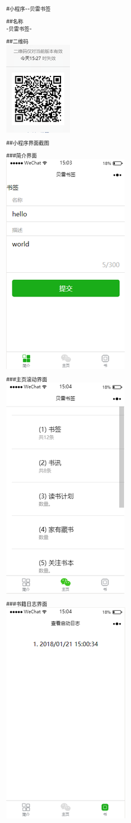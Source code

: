 #小程序--贝雷书签<br>

##名称<br>
-贝雷书签-<br>

##二维码<br>
![image](https://github.com/hongxiangliu/hello-world/blob/master/image/erweima.png)<br>

##小程序界面截图<br>

###简介界面<br>
![image](https://github.com/hongxiangliu/hello-world/blob/master/image/jianjie.png)<br>

###主页滚动界面<br>
![image](https://github.com/hongxiangliu/hello-world/blob/master/image/zhuye.png)<br>

###书籍日志界面<br>
![image](https://github.com/hongxiangliu/hello-world/blob/master/image/shu.png)<br>
